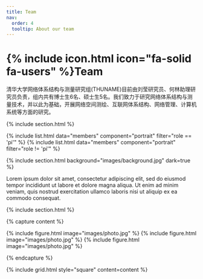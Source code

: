 ```yaml
---
title: Team
nav:
  order: 4
  tooltip: About our team
---
```


# {% include icon.html icon="fa-solid fa-users" %}Team


清华大学网络体系结构与测量研究组(THUNAME)目前由刘莹研究员、何林助理研究员负责，组内共有博士生6名、硕士生5名。我们致力于研究网络体系结构与测量技术，并以此为基础，开展网络空间测绘、互联网体系结构、网络管理、计算机系统等方面的研究。


{% include section.html %}

{% include list.html data="members" component="portrait" filter="role == 'pi'" %}
{% include list.html data="members" component="portrait" filter="role != 'pi'" %}

{% include section.html background="images/background.jpg" dark=true %}

Lorem ipsum dolor sit amet, consectetur adipiscing elit, sed do eiusmod tempor
incididunt ut labore et dolore magna aliqua. Ut enim ad minim veniam, quis
nostrud exercitation ullamco laboris nisi ut aliquip ex ea commodo consequat.

{% include section.html %}

{% capture content %}

{% include figure.html image="images/photo.jpg" %}
{% include figure.html image="images/photo.jpg" %}
{% include figure.html image="images/photo.jpg" %}

{% endcapture %}

{% include grid.html style="square" content=content %}
